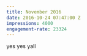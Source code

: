```yaml
---
title: November 2016
date: 2016-10-24 07:47:00 Z
impressions: 4000
engagement-rate: 23324
---
```


yes yes yall